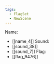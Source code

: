 ```yaml
---
tags:
  - FlagSet
  - NewScene
---
```

Name:
- [[name_4]]
Sound:
- [[sound_38]]
- [[sound_7]]
Flag:
- [[flag_9476]]
